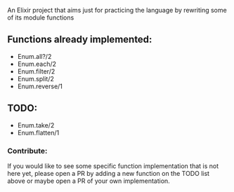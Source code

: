 An Elixir project that aims just for practicing the language by rewriting some of its module functions

## Functions already implemented:

- Enum.all?/2
- Enum.each/2
- Enum.filter/2
- Enum.split/2
- Enum.reverse/1

## TODO:

- Enum.take/2
- Enum.flatten/1

### Contribute:

If you would like to see some specific function implementation that is not here yet, please open a PR by adding a new function on the TODO list above or maybe open a PR of your own implementation.
